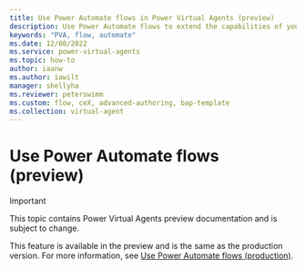 ```yaml
---
title: Use Power Automate flows in Power Virtual Agents (preview)
description: Use Power Automate flows to extend the capabilities of your bots in the Power Virtual Agents preview.
keywords: "PVA, flow, automate"
ms.date: 12/08/2022
ms.service: power-virtual-agents
ms.topic: how-to
author: iaanw
ms.author: iawilt
manager: shellyha
ms.reviewer: peterswimm
ms.custom: flow, ceX, advanced-authoring, bap-template
ms.collection: virtual-agent
---
```


# Use Power Automate flows (preview)

> [!IMPORTANT]
> This topic contains Power Virtual Agents preview documentation and is subject to change.

This feature is available in the preview and is the same as the production version. For more information, see [Use Power Automate flows (production)](../advanced-flow.md).
